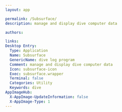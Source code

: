 ```yaml
---
layout: app

permalink: /Subsurface/
description: manage and display dive computer data

authors:

links:
Desktop Entry:
  Type: Application
  Name: Subsurface
  GenericName: dive log program
  Comment: manage and display dive computer data
  Icon: subsurface-icon
  Exec: subsurface.wrapper
  Terminal: false
  Categories: Utility
  Keywords: dive
AppImageHub:
  X-AppImage-UpdateInformation: false
  X-AppImage-Type: 1
---
```

